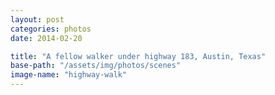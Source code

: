 ```yaml
---
layout: post
categories: photos
date: 2014-02-20

title: "A fellow walker under highway 183, Austin, Texas"
base-path: "/assets/img/photos/scenes"
image-name: "highway-walk"
---
```

